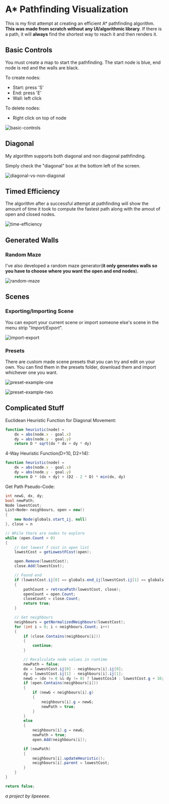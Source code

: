# A* Pathfinding Visualization

This is my first attempt at creating an efficient A* pathfinding algorithm. **This was made from scratch without any UI/algorithmic library**.
If there is a path, it will **always** find the shortest way to reach it and then renders it.

## Basic Controls
You must create a map to start the pathfinding. The start node is blue, end node is red and the walls are black. 

To create nodes:
  - Start: press 'S'
  - End: press 'E'
  - Wall: left click
  
To delete nodes:
  - Right click on top of node
  
![basic-controls](https://raw.githubusercontent.com/lipeeeee/astar_pathfinding/master/docs/Sample.png)

## Diagonal
My algorithm supports both diagonal and non diagonal pathfinding. 

Simply check the "diagonal" box at the bottom left of the screen.

![diagonal-vs-non-diagonal](https://github.com/lipeeeee/astar_pathfinding/blob/master/docs/SampleNonDiag.png?raw=true)


## Timed Efficiency
The algorithm after a successful attempt at pathfinding will show the amount of time it took to compute the fastest path along with the amout of open and closed nodes.

![time-efficiency](https://github.com/lipeeeee/astar_pathfinding/blob/master/docs/TimedEfficiency.png?raw=true)

## Generated Walls
### Random Maze
I've also developed a random maze generator(**it only generates walls so you have to choose where you want the open and end nodes**).

![random-maze](https://github.com/lipeeeee/astar_pathfinding/blob/master/docs/RandomMaze.png?raw=true)

## Scenes
### Exporting/Importing Scene
You can export your current scene or import someone else's scene in the menu strip "*Import/Export*".

![import-export](https://github.com/lipeeeee/astar_pathfinding/blob/master/docs/ImportExport.png?raw=true)

### Presets
There are custom made scene presets that you can try and edit on your own. You can find them in the presets folder, download them and import whichever one you want.

![preset-example-one](https://github.com/lipeeeee/astar_pathfinding/blob/master/docs/presetExample1.png?raw=true)

![preset-example-two](https://github.com/lipeeeee/astar_pathfinding/blob/master/docs/presetExample2.png?raw=true)

## Complicated Stuff
Euclidean Heuristic Function for Diagonal Movement:
```js
function heuristic(node) =
    dx = abs(node.x - goal.x)
    dy = abs(node.y - goal.y)
    return D * sqrt(dx * dx + dy * dy)
```

4-Way Heuristic Function(D=10, D2=14):
```js
function heuristic(node) =
    dx = abs(node.x - goal.x)
    dy = abs(node.y - goal.y)
    return D * (dx + dy) + (D2 - 2 * D) * min(dx, dy)
```

Get Path Pseudo-Code:
```cs
int newG, dx, dy;
bool newPath;
Node lowestCost;
List<Node> neighbours, open = new()
{
    new Node(globals.start_ij, null)
}, close = n

// While there are nodes to explore
while (open.Count > 0)
{
    // Get lowest f cost in open list
    lowestCost = getLowestFCost(open);

    open.Remove(lowestCost);
    close.Add(lowestCost);

    // Found end
    if (lowestCost.ij[0] == globals.end_ij[lowestCost.ij[1] == globals.end_ij[1])
    {
        pathCount = retracePath(lowestCost, close);
        openCount = open.Count;
        closeCount = close.Count;
        return true;
    }

    // Get neighbours
    neighbours = getNormalizedNeighbours(lowestCost);
    for (int i = 0; i < neighbours.Count; i++)
    {
        if (close.Contains(neighbours[i]))
        {
            continue;
        }

        // Recalculate node values in runtime
        newPath = false;
        dx = lowestCost.ij[0] - neighbours[i].ij[0];
        dy = lowestCost.ij[1] - neighbours[i].ij[1];
        newG = (dx != 0 && dy != 0) ? lowestCos14 : lowestCost.g + 10;
        if (open.Contains(neighbours[i]))
        {
            if (newG < neighbours[i].g)
            {
                neighbours[i].g = newG;
                newPath = true;
            }
        }
        else
        {
            neighbours[i].g = newG;
            newPath = true;
            open.Add(neighbours[i]);

        if (newPath)
        {
            neighbours[i].updateHeuristic();
            neighbours[i].parent = lowestCost;
        }
    }
}

return false;
```

*a project by lipeeeee.*